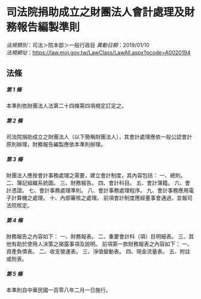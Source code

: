 # 司法院捐助成立之財團法人會計處理及財務報告編製準則

*法規類別*：司法＞院本部＞一般行政目
*異動日期*：2019/01/10  
*法規網址*：https://law.moj.gov.tw/LawClass/LawAll.aspx?pcode=A0020194



## 法條
##### 第 1 條
本準則依財團法人法第二十四條第四項規定訂定之。

##### 第 2 條
司法院捐助成立之財團法人（以下簡稱財團法人），其會計處理應依一般公認會計原則辦理，財務報告編製應依本準則辦理。

##### 第 3 條
財團法人應按會計事務處理之需要，建立會計制度，其內容包括：
一、總則。
二、簿記組織系統圖。
三、財務報告。
四、會計科目。
五、會計簿籍。
六、會計憑證。
七、會計事務處理準則。
八、會計事務處理程序。
九、會計事務應用電子計算機之處理。
十、內部審核之處理。
前項會計制度應經董事會通過，並報司法院核定。

##### 第 4 條
財務報告之內容如下：
一、財務報表。
二、重要會計科（項）目明細表。
三、其他有助於使用人決策之揭露事項及說明。
前項第一款財務報表之內容如下：
一、資產負債表。
二、收支營運表。
三、淨值變動表。
四、現金流量表。
五、附註或附表。

##### 第 5 條
本準則自中華民國一百零八年二月一日施行。



